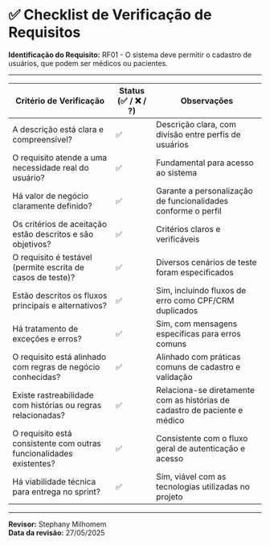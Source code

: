 # ✅ Checklist de Verificação de Requisitos

**Identificação do Requisito:** RF01 - O sistema deve permitir o cadastro de usuários, que podem ser médicos ou pacientes.

--------------------------------------------------------------------------------------------------------------
| Critério de Verificação                                              | Status (✅ / ❌ / ?) | Observações |
|----------------------------------------------------------------------|---------------------|-------------|
| A descrição está clara e compreensível?                              | ✅                  | Descrição clara, com divisão entre perfis de usuários |
| O requisito atende a uma necessidade real do usuário?                | ✅                  | Fundamental para acesso ao sistema |
| Há valor de negócio claramente definido?                             | ✅                  | Garante a personalização de funcionalidades conforme o perfil |
| Os critérios de aceitação estão descritos e são objetivos?           | ✅                  | Critérios claros e verificáveis |
| O requisito é testável (permite escrita de casos de teste)?          | ✅                  | Diversos cenários de teste foram especificados |
| Estão descritos os fluxos principais e alternativos?                 | ✅                  | Sim, incluindo fluxos de erro como CPF/CRM duplicados |
| Há tratamento de exceções e erros?                                   | ✅                  | Sim, com mensagens específicas para erros comuns |
| O requisito está alinhado com regras de negócio conhecidas?          | ✅                  | Alinhado com práticas comuns de cadastro e validação |
| Existe rastreabilidade com histórias ou regras relacionadas?         | ✅                  | Relaciona-se diretamente com as histórias de cadastro de paciente e médico |
| O requisito está consistente com outras funcionalidades existentes?  | ✅                  | Consistente com o fluxo geral de autenticação e acesso |
| Há viabilidade técnica para entrega no sprint?                       | ✅                  | Sim, viável com as tecnologias utilizadas no projeto |
--------------------------------------------------------------------------------------------------------------

**Revisor:** Stephany Milhomem  
**Data da revisão:** 27/05/2025
